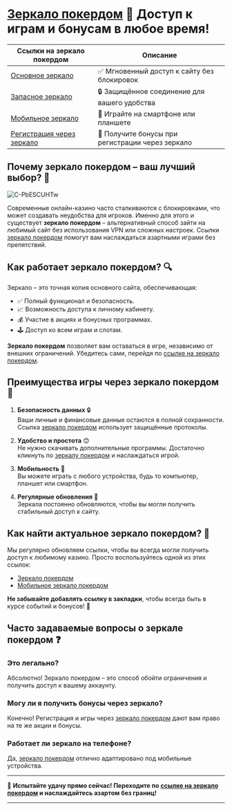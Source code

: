 # [Зеркало покердом](https://brandplay.link/Bxg7SC7H) 🎲 Доступ к играм и бонусам в любое время!

| **Ссылки на зеркало покердом** | **Описание** |
|-------------------------------|--------------|
| [Основное зеркало](https://brandplay.link/Bxg7SC7H) | ✅ Мгновенный доступ к сайту без блокировок |
| [Запасное зеркало](https://brandplay.link/Bxg7SC7H) | 🔒 Защищённое соединение для вашего удобства |
| [Мобильное зеркало](https://brandplay.link/Bxg7SC7H) | 📱 Играйте на смартфоне или планшете |
| [Регистрация через зеркало](https://brandplay.link/Bxg7SC7H) | 🎁 Получите бонусы при регистрации через зеркало |

## Почему зеркало покердом – ваш лучший выбор? 🤔
![C-PbESCUHTw](https://github.com/user-attachments/assets/dd77b226-4409-4c99-b28a-492159028460)

Современные онлайн-казино часто сталкиваются с блокировками, что может создавать неудобства для игроков. Именно для этого и существует **зеркало покердом** – альтернативный способ зайти на любимый сайт без использования VPN или сложных настроек. Ссылки [зеркало покердом](https://brandplay.link/Bxg7SC7H) помогут вам наслаждаться азартными играми без препятствий.

## Как работает зеркало покердом? 🔍

Зеркало – это точная копия основного сайта, обеспечивающая:
- ✅ Полный функционал и безопасность.
- 📈 Возможность доступа к личному кабинету.
- 💰 Участие в акциях и бонусных программах.
- 🕹️ Доступ ко всем играм и слотам.

**Зеркало покердом** позволяет вам оставаться в игре, независимо от внешних ограничений. Убедитесь сами, перейдя по [ссылке на зеркало покердом](https://brandplay.link/Bxg7SC7H).

## Преимущества игры через зеркало покердом 🚀

1. **Безопасность данных** 🔒  
Ваши личные и финансовые данные остаются в полной сохранности. Ссылка [зеркало покердом](https://brandplay.link/Bxg7SC7H) использует защищённые протоколы.

2. **Удобство и простота** 😊  
Не нужно скачивать дополнительные программы. Достаточно кликнуть по [зеркалу покердом](https://brandplay.link/Bxg7SC7H) и наслаждаться игрой.

3. **Мобильность** 📱  
Вы можете играть с любого устройства, будь то компьютер, планшет или смартфон.

4. **Регулярные обновления** 🔄  
Зеркала постоянно обновляются, чтобы вы могли получить стабильный доступ к сайту.

## Как найти актуальное зеркало покердом? 🔗

Мы регулярно обновляем ссылки, чтобы вы всегда могли получить доступ к любимому казино. Просто воспользуйтесь одной из этих ссылок:
- [Зеркало покердом](https://brandplay.link/Bxg7SC7H)
- [Мобильное зеркало покердом](https://brandplay.link/Bxg7SC7H)

**Не забывайте добавлять ссылку в закладки**, чтобы всегда быть в курсе событий и бонусов! 🎉

## Часто задаваемые вопросы о зеркале покердом ❓

### Это легально?  
Абсолютно! Зеркало покердом – это способ обойти ограничения и получить доступ к вашему аккаунту.

### Могу ли я получить бонусы через зеркало?  
Конечно! Регистрация и игры через [зеркало покердом](https://brandplay.link/Bxg7SC7H) дают вам право на те же акции и бонусы.

### Работает ли зеркало на телефоне?  
Да, [зеркало покердом](https://brandplay.link/Bxg7SC7H) отлично адаптировано под мобильные устройства.

---

🎰 **Испытайте удачу прямо сейчас! Переходите по [ссылке на зеркало покердом](https://brandplay.link/Bxg7SC7H) и наслаждайтесь азартом без границ!**

---

